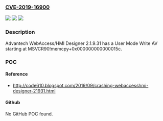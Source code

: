### [CVE-2019-16900](https://cve.mitre.org/cgi-bin/cvename.cgi?name=CVE-2019-16900)
![](https://img.shields.io/static/v1?label=Product&message=n%2Fa&color=blue)
![](https://img.shields.io/static/v1?label=Version&message=n%2Fa&color=blue)
![](https://img.shields.io/static/v1?label=Vulnerability&message=n%2Fa&color=brighgreen)

### Description

Advantech WebAccess/HMI Designer 2.1.9.31 has a User Mode Write AV starting at MSVCR90!memcpy+0x000000000000015c.

### POC

#### Reference
- http://code610.blogspot.com/2019/09/crashing-webaccesshmi-designer-21931.html

#### Github
No GitHub POC found.

